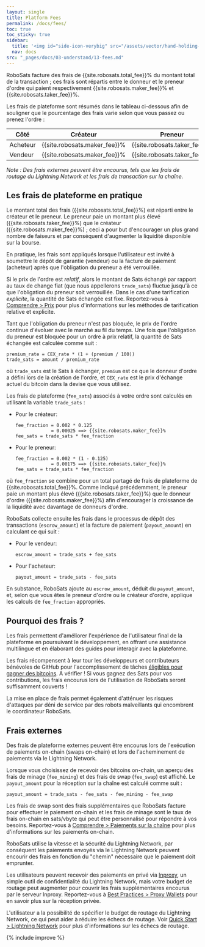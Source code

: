 ```yaml
---
layout: single
title: Platform Fees
permalink: /docs/fees/
toc: true
toc_sticky: true
sidebar:
  title: '<img id="side-icon-verybig" src="/assets/vector/hand-holding-hand.svg"/>Frais'
  nav: docs
src: "_pages/docs/03-understand/13-fees.md"
---
```


RoboSats facture des frais de {{site.robosats.total_fee}}% du montant total de la transaction ; ces frais sont répartis entre le donneur et le preneur d'ordre qui paient respectivement {{site.robosats.maker_fee}}% et {{site.robosats.taker_fee}}%.

Les frais de plateforme sont résumés dans le tableau ci-dessous afin de souligner que le pourcentage des frais varie selon que vous passez ou prenez l'ordre :

| Côté     | Créateur                     | Preneur                      |
|----------|------------------------------|------------------------------|
| Acheteur | {{site.robosats.maker_fee}}% | {{site.robosats.taker_fee}}% |
| Vendeur  | {{site.robosats.maker_fee}}% | {{site.robosats.taker_fee}}% |

*Note : Des frais externes peuvent être encourus, tels que les frais de routage du Lightning Network et les frais de transaction sur la chaîne.*

## **Les frais de plateforme en pratique**

Le montant total des frais ({{site.robosats.total_fee}}%) est réparti entre le créateur et le preneur. Le preneur paie un montant plus élevé ({{site.robosats.taker_fee}}%) que le créateur ({{site.robosats.maker_fee}}%) ; ceci a pour but d'encourager un plus grand nombre de faiseurs et par conséquent d'augmenter la liquidité disponible sur la bourse.

En pratique, les frais sont appliqués lorsque l'utilisateur est invité à soumettre le dépôt de garantie (vendeur) ou la facture de paiement (acheteur) après que l'obligation du preneur a été verrouillée.

Si le prix de l'ordre est *relatif*, alors le montant de Sats échangé par rapport au taux de change fiat (que nous appellerons `trade_sats`) fluctue jusqu'à ce que l'obligation du preneur soit verrouillée. Dans le cas d'une tarification *explicite*, la quantité de Sats échangée est fixe. Reportez-vous à [Comprendre > Prix](/docs/prices/) pour plus d'informations sur les méthodes de tarification relative et explicite.

Tant que l'obligation du preneur n'est pas bloquée, le prix de l'ordre continue d'évoluer avec le marché au fil du temps. Une fois que l'obligation du preneur est bloquée pour un ordre à prix relatif, la quantité de Sats échangée est calculée comme suit :

````
premium_rate = CEX_rate * (1 + (premium / 100))
trade_sats = amount / premium_rate
````

où `trade_sats` est le Sats à échanger, `premium` est ce que le donneur d'ordre a défini lors de la création de l'ordre, et `CEX_rate` est le prix d'échange actuel du bitcoin dans la devise que vous utilisez.

Les frais de plateforme (`fee_sats`) associés à votre ordre sont calculés en utilisant la variable `trade_sats` :
* Pour le créateur:
  ````
  fee_fraction = 0.002 * 0.125
               = 0.00025 ==> {{site.robosats.maker_fee}}%
  fee_sats = trade_sats * fee_fraction
  ````
* Pour le preneur:
  ````
  fee_fraction = 0.002 * (1 - 0.125)
               = 0.00175 ==> {{site.robosats.taker_fee}}%
  fee_sats = trade_sats * fee_fraction
  ````

où `fee_fraction` se combine pour un total partagé de frais de plateforme de {{site.robosats.total_fee}}%. Comme indiqué précédemment, le preneur paie un montant plus élevé ({{site.robosats.taker_fee}}%) que le donneur d'ordre ({{site.robosats.maker_fee}}%) afin d'encourager la croissance de la liquidité avec davantage de donneurs d'ordre.

RoboSats collecte ensuite les frais dans le processus de dépôt des transactions (`escrow_amount`) et la facture de paiement (`payout_amount`) en calculant ce qui suit :
* Pour le vendeur:
  ````
  escrow_amount = trade_sats + fee_sats
  ````
* Pour l'acheteur:
  ````
  payout_amount = trade_sats - fee_sats
  ````

En substance, RoboSats ajoute au `escrow_amount`, déduit du `payout_amount`, et, selon que vous êtes le preneur d'ordre ou le créateur d'ordre, applique les calculs de `fee_fraction` appropriés.

## **Pourquoi des frais ?**

Les frais permettent d'améliorer l'expérience de l'utilisateur final de la plateforme en poursuivant le développement, en offrant une assistance multilingue et en élaborant des guides pour interagir avec la plateforme.

Les frais récompensent à leur tour les développeurs et contributeurs bénévoles de GitHub pour l'accomplissement de tâches [éligibles pour gagner des bitcoins](https://github.com/users/Reckless-Satoshi/projects/2). A vérifier ! Si vous gagnez des Sats pour vos contributions, les frais encourus lors de l'utilisation de RoboSats seront suffisamment couverts !

La mise en place de frais permet également d'atténuer les risques d'attaques par déni de service par des robots malveillants qui encombrent le coordinateur RoboSats.

## **Frais externes**

Des frais de plateforme externes peuvent être encourus lors de l'exécution de paiements on-chain (swaps on-chain) et lors de l'acheminement de paiements via le Lightning Network.

Lorsque vous choisissez de recevoir des bitcoins on-chain, un aperçu des frais de minage (`fee_mining`) et des frais de swap (`fee_swap`) est affiché. Le `payout_amount` pour la réception sur la chaîne est calculé comme suit :

````
payout_amount = trade_sats - fee_sats - fee_mining - fee_swap
````

Les frais de swap sont des frais supplémentaires que RoboSats facture pour effectuer le paiement on-chain et les frais de minage sont le taux de frais on-chain en sats/vbyte qui peut être personnalisé pour répondre à vos besoins. Reportez-vous à [Comprendre > Paiements sur la chaîne](/docs/on-chain-payouts/) pour plus d'informations sur les paiements on-chain.

RoboSats utilise la vitesse et la sécurité du Lightning Network, par conséquent les paiements envoyés via le Lightning Network peuvent encourir des frais en fonction du "chemin" nécessaire que le paiement doit emprunter.

Les utilisateurs peuvent recevoir des paiements en privé via [lnproxy](https://lnproxy.org/), un simple outil de confidentialité du Lightning Network, mais votre budget de routage peut augmenter pour couvrir les frais supplémentaires encourus par le serveur lnproxy. Reportez-vous à [Best Practices > Proxy Wallets](/docs/proxy-wallets/) pour en savoir plus sur la réception privée.

L'utilisateur a la possibilité de spécifier le budget de routage du Lightning Network, ce qui peut aider à réduire les échecs de routage. Voir [Quick Start > Lightning Network](/docs/lightning/) pour plus d'informations sur les échecs de routage.

{% include improve %}
